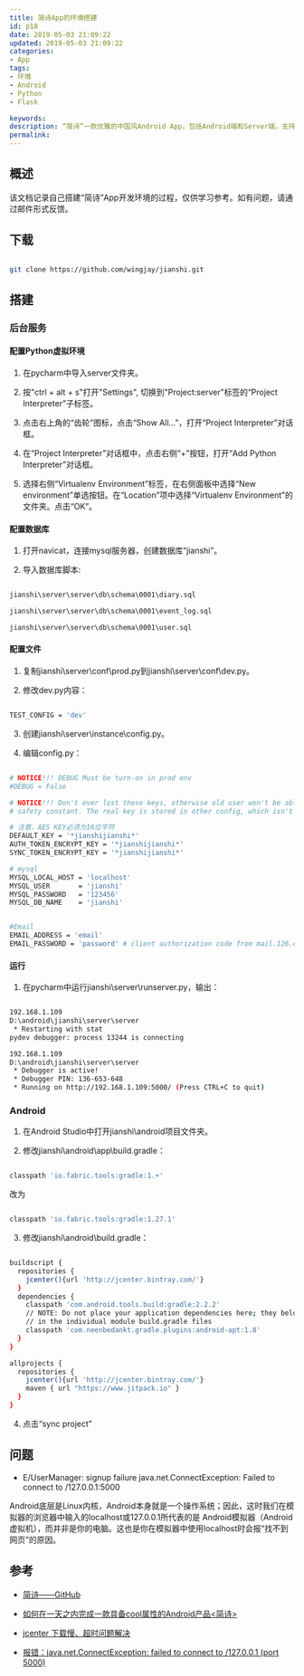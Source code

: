 ```yaml
---
title: 简诗App的环境搭建
id: p18
date: 2019-05-03 21:09:22
updated: 2019-05-03 21:09:22
categories: 
- App
tags: 
- 环境
- Android
- Python
- Flask

keywords:
description: “简诗”一款优雅的中国风Android App，包括Android端和Server端，支持登录注册，数据云端同步，离线数据存储和截屏分享等功能。
permalink:
---
```


## 概述

该文档记录自己搭建“简诗”App开发环境的过程，仅供学习参考。如有问题，请通过邮件形式反馈。

## 下载

```bash

git clone https://github.com/wingjay/jianshi.git

```

## 搭建

### 后台服务

#### 配置Python虚拟环境

1. 在pycharm中导入server文件夹。

2. 按"ctrl + alt + s"打开"Settings", 切换到"Project:server"标签的“Project Interpreter”子标签。

3. 点击右上角的“齿轮”图标，点击“Show All...”，打开“Project Interpreter”对话框。

4. 在“Project Interpreter”对话框中，点击右侧“+”按钮，打开“Add Python Interpreter”对话框。

5. 选择右侧“Virtualenv Environment”标签，在右侧面板中选择“New environment”单选按钮。在“Location”项中选择“Virtualenv Environment”的文件夹。点击“OK”。

#### 配置数据库

1. 打开navicat，连接mysql服务器，创建数据库“jianshi”。

2. 导入数据库脚本: 

```bash

jianshi\server\server\db\schema\0001\diary.sql

jianshi\server\server\db\schema\0001\event_log.sql

jianshi\server\server\db\schema\0001\user.sql

```

#### 配置文件

1. 复制jianshi\server\conf\prod.py到jianshi\server\conf\dev.py。

2. 修改dev.py内容：

```bash

TEST_CONFIG = 'dev'

```

3. 创建jianshi\server\instance\config.py。

4. 编辑config.py：

```bash

# NOTICE!!! DEBUG Must be turn-on in prod env
#DEBUG = False

# NOTICE!!! Don't ever lost these keys, otherwise old user won't be able to login with false key
# safety constant. The real key is stored in other config, which isn't included in this open-source repo

# 注意，AES KEY必须为16位字符
DEFAULT_KEY = '*jianshijianshi*'
AUTH_TOKEN_ENCRYPT_KEY = '*jianshijianshi*'
SYNC_TOKEN_ENCRYPT_KEY = '*jianshijianshi*'

# mysql
MYSQL_LOCAL_HOST = 'localhost'
MYSQL_USER       = 'jianshi'
MYSQL_PASSWORD   = '123456'
MYSQL_DB_NAME    = 'jianshi'


#Email
EMAIL_ADDRESS = 'email'
EMAIL_PASSWORD = 'password' # client authorization code from mail.126.com

```

#### 运行

1. 在pycharm中运行jianshi\server\runserver.py，输出：

```bash

192.168.1.109
D:\android\jianshi\server\server
 * Restarting with stat
pydev debugger: process 13244 is connecting

192.168.1.109
D:\android\jianshi\server\server
 * Debugger is active!
 * Debugger PIN: 136-653-648
 * Running on http://192.168.1.109:5000/ (Press CTRL+C to quit)

```

### Android

1. 在Android Studio中打开jianshi\android项目文件夹。

2. 修改jianshi\android\app\build.gradle：

```bash

classpath 'io.fabric.tools:gradle:1.+'

```

改为

```bash

classpath 'io.fabric.tools:gradle:1.27.1'

```

3. 修改jianshi\android\build.gradle：

```bash

buildscript {
  repositories {
    jcenter(){url 'http://jcenter.bintray.com/'}
  }
  dependencies {
    classpath 'com.android.tools.build:gradle:2.2.2'
    // NOTE: Do not place your application dependencies here; they belong
    // in the individual module build.gradle files
    classpath 'com.neenbedankt.gradle.plugins:android-apt:1.8'
  }
}

allprojects {
  repositories {
    jcenter(){url 'http://jcenter.bintray.com/'}
    maven { url "https://www.jitpack.io" }
  }
}

```

4. 点击“sync project”

## 问题

* E/UserManager: signup failure java.net.ConnectException: Failed to connect to /127.0.0.1:5000

Android底层是Linux内核，Android本身就是一个操作系统；因此，这时我们在模拟器的浏览器中输入的localhost或127.0.0.1所代表的是 Android模拟器（Android虚拟机），而并非是你的电脑。这也是你在模拟器中使用localhost时会报“找不到网页”的原因。 

## 参考

* [简诗——GitHub](https://github.com/wingjay/jianshi)

* [如何在一天之内完成一款具备cool属性的Android产品<简诗>](https://www.jianshu.com/p/cf496fc408b2)

* [jcenter 下载慢、超时问题解决](https://www.jianshu.com/p/06f290df998f)

* [报错：java.net.ConnectException: failed to connect to /127.0.0.1 (port 5000)](https://blog.csdn.net/qq_16633405/article/details/70176274)